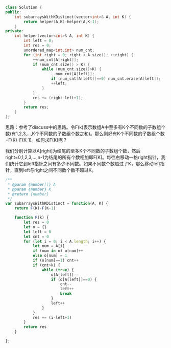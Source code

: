 ```CPP
class Solution {
public:
    int subarraysWithKDistinct(vector<int>& A, int K) {
        return helper(A,K)-helper(A,K-1);
    }
private:
    int helper(vector<int>& A, int K) {
        int left = 0;
        int res = 0;
        unordered_map<int,int> num_cnt;
        for (int right = 0; right < A.size(); ++right) {
            ++num_cnt[A[right]];
            if (num_cnt.size() > K) {
                while (num_cnt.size()>K) {
                    --num_cnt[A[left]];
                    if (num_cnt[A[left]]==0) num_cnt.erase(A[left]);
                    ++left;
                }
            }
            res += (right-left+1);
        }
        return res;
    }
};
```

思路：参考了discuss中的思路。令F(k)表示数组A中至多有K个不同数的子数组个数(有1,2,3,...,K个不同数的子数组个数之和)。那么刚好有K个不同数的子数组个数=F(K)-F(K-1)。如何求F(K)呢？

我们分别计算以A[right]为结尾的至多K个不同数的子数组个数，然后right=0,1,2,3,...,n-1为结尾的所有个数相加即F[K]。每往右移动一格right指针，我们统计它到left指针之间有多少不同数。如果不同数个数超过了K，那么移动left指针，直到left与right之间不同数个数不超过K。

```js
/**
 * @param {number[]} A
 * @param {number} K
 * @return {number}
 */
var subarraysWithKDistinct = function(A, K) {
    return F(K)-F(K-1)

    function F(k) {
        let res = 0
        let o = {}
        let left = 0
        let cnt = 0
        for (let i = 0; i < A.length; i++) {
            let num = A[i]
            if (num in o) o[num]++
            else o[num] = 1
            if (o[num]==1) cnt++
            if (cnt>k) {
                while (true) {
                    o[A[left]]--
                    if (o[A[left]]==0) {
                        cnt--
                        left++
                        break
                    }
                    left++
                }
            }
            res += (i-left+1)
        }
        return res
    }

};
```

